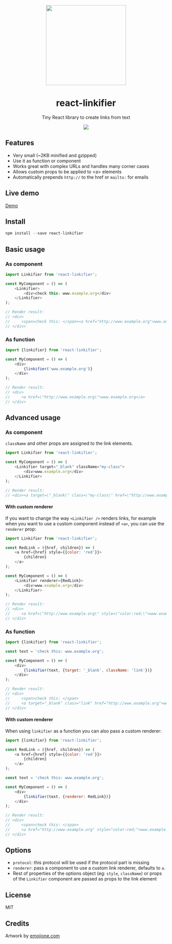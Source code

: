 <p align="center">
    <img src="http://cdn.jsdelivr.net/emojione/assets/svg/2693.svg" width=250 />
    <h1 align="center">react-linkifier</h1>
    <p align="center">Tiny React library to create links from text</p>
    <p align="center"><a href="https://travis-ci.org/pladaria/react-linkifier"><img src="https://travis-ci.org/pladaria/react-linkifier.svg"></p></a>
</p>

## Features

- Very small (~2KB minified and gzipped)
- Use it as function or component
- Works great with complex URLs and handles many corner cases
- Allows custom props to be applied to &lt;a&gt; elements
- Automatically prepends `http://` to the href or `mailto:` for emails

## Live demo

[Demo](https://runkit.com/pladaria/react-linkifier-demo)

## Install

```javascript
npm install --save react-linkifier
```

## Basic usage

### As component

```javascript
import Linkifier from 'react-linkifier';

const MyComponent = () => (
    <Linkifier>
        <div>check this: www.example.org</div>
    </Linkifier>
);

// Render result:
// <div>
//     <span>check this: </span><a href="http://www.example.org">www.example.org</a>
// </div>
```

### As function

```javascript
import {linkifier} from 'react-linkifier';

const MyComponent = () => (
    <div>
        {linkifier('www.example.org')}
    </div>
);

// Render result:
// <div>
//     <a href=\"http://www.example.org\">www.example.org</a>
// </div>
```

## Advanced usage

### As component

`className` and other props are assigned to the link elements.

```javascript
import Linkifier from 'react-linkifier';

const MyComponent = () => (
    <Linkifier target="_blank" className="my-class">
        <div>www.example.org</div>
    </Linkifier>
);

// Render result:
// <div><a target=\"_blank\" class=\"my-class\" href=\"http://www.example.org\">www.example.org</a></div>
```

#### With custom renderer
If you want to change the way `<Linkifier />` renders links, for example when you want to use a custom component instead of `<a>`, you can use the `renderer` prop:

```javascript
import Linkifier from 'react-linkifier';

const RedLink = ({href, children}) => (
    <a href={href} style={{color: 'red'}}>
        {children}
    </a>
);

const MyComponent = () => (
    <Linkifier renderer={RedLink}>
        <div>www.example.org</div>
    </Linkifier>
);

// Render result:
// <div>
//     <a href=\"http://www.example.org\" style=\"color:red;\">www.example.org</a>
// </div>
```

### As function

```javascript
import {linkifier} from 'react-linkifier';

const text = 'check this: www.example.org';

const MyComponent = () => (
    <div>
        {linkifier(text, {target: '_blank', className: 'link'})}
    </div>
);

// Render result:
// <div>
//     <span>check this: </span>
//     <a target="_blank" class="link" href="http://www.example.org">www.example.org</a>
// </div>
```

#### With custom renderer

When using ``linkifier`` as a function you can also pass a custom renderer:

```javascript
import {linkifier} from 'react-linkifier';

const RedLink = ({href, children}) => (
    <a href={href} style={{color: 'red'}}>
        {children}
    </a>
);

const text = 'check this: www.example.org';

const MyComponent = () => (
    <div>
        {linkifier(text, {renderer: RedLink})}
    </div>
);

// Render result:
// <div>
//     <span>check this: </span>
//     <a href="http://www.example.org" style="color:red;">www.example.org</a>
// </div>
```

## Options

- `protocol`: this protocol will be used if the protocol part is missing
- `renderer`: pass a component to use a custom link renderer, defaults to `a`.
- Rest of properties of the options object (eg: `style`, `className`) or props of the `Linkifier` component are passed as props to the link element

## License

MIT

## Credits

Artwork by [emojione.com](emojione.com)
